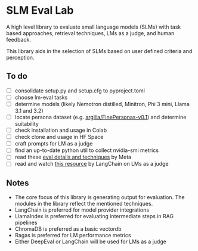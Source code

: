 # SLM Eval Lab

A high level library to evaluate small language models (SLMs) with task based approaches, retrieval techniques, LMs as a judge, and human feedback.

This library aids in the selection of SLMs based on user defined criteria and perception.

## To do

- [ ] consolidate setup.py and setup.cfg to pyproject.toml
- [ ] choose lm-eval tasks
- [ ] determine models (likely Nemotron distilled, Minitron, Phi 3 mini, Llama 3.1 and 3.2)
- [ ] locate persona dataset (e.g. [argilla/FinePersonas-v0.1](https://huggingface.co/datasets/argilla/FinePersonas-v0.1)) and determine suitability
- [ ] check installation and usage in Colab
- [ ] check clone and usage in HF Space
- [ ] craft prompts for LM as a judge
- [ ] find an up-to-date python util to collect nvidia-smi metrics
- [ ] read these [eval details and techniques](https://huggingface.co/datasets/meta-llama/Llama-3.2-3B-Instruct-evals) by Meta
- [ ] read and watch [this resource](https://docs.smith.langchain.com/concepts/evaluation#llm-as-judge) by LangChain on LMs as a judge

## Notes

- The core focus of this library is generating output for evaluation. The modules in the library reflect the mentioned techniques.
- LangChain is preferred for model provider integrations
- LlamaIndex is preferred for evaluating intermediate steps in RAG pipelines
- ChromaDB is preferred as a basic vectordb
- Ragas is preferred for LM performance metrics
- Either DeepEval or LangChain will be used for LMs as a judge